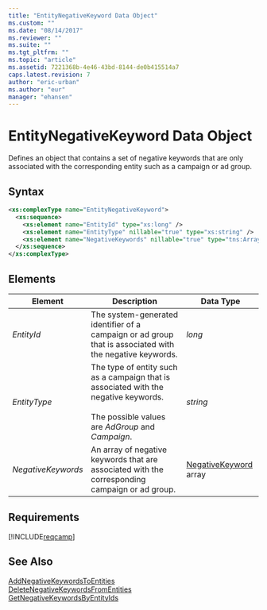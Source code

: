 ```yaml
---
title: "EntityNegativeKeyword Data Object"
ms.custom: ""
ms.date: "08/14/2017"
ms.reviewer: ""
ms.suite: ""
ms.tgt_pltfrm: ""
ms.topic: "article"
ms.assetid: 7221368b-4e46-43bd-8144-de0b415514a7
caps.latest.revision: 7
author: "eric-urban"
ms.author: "eur"
manager: "ehansen"
---
```

# EntityNegativeKeyword Data Object
Defines an object that contains a set of negative keywords that are only associated with the corresponding entity such as a campaign or ad group.

## Syntax

```xml
<xs:complexType name="EntityNegativeKeyword">
  <xs:sequence>
    <xs:element name="EntityId" type="xs:long" />
    <xs:element name="EntityType" nillable="true" type="xs:string" />
    <xs:element name="NegativeKeywords" nillable="true" type="tns:ArrayOfNegativeKeyword" />
  </xs:sequence>
</xs:complexType>
```

## <a name="Elements"></a>Elements

|Element|Description|Data Type|
|-----------|---------------|-------------|
|*EntityId*|The system-generated identifier of a campaign or ad group that is associated with the negative keywords.|*long*|
|*EntityType*|The type of entity such as a campaign that is associated with the negative keywords.<br /><br />The possible values are *AdGroup* and *Campaign*.|*string*|
|*NegativeKeywords*|An array of negative keywords that are associated with the corresponding campaign or ad group.|[NegativeKeyword](../campaign-api/negativekeyword-data-object.md) array|

## Requirements
[!INCLUDE[reqcamp](../campaign-api/includes/reqcamp.md)]
## See Also
[AddNegativeKeywordsToEntities](../campaign-api/addnegativekeywordstoentities-service-operation.md)  
[DeleteNegativeKeywordsFromEntities](../campaign-api/deletenegativekeywordsfromentities-service-operation.md)  
[GetNegativeKeywordsByEntityIds](../campaign-api/getnegativekeywordsbyentityids-service-operation.md)  

